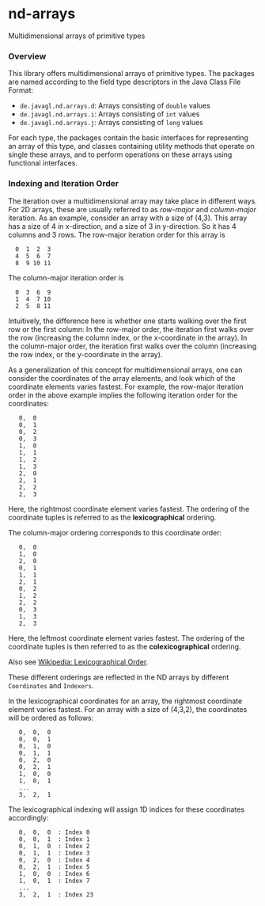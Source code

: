 
# nd-arrays

Multidimensional arrays of primitive types

### Overview

This library offers multidimensional arrays of primitive types. The packages 
are named according to the field type descriptors in the Java Class File Format:

* `de.javagl.nd.arrays.d`: Arrays consisting of `double` values
* `de.javagl.nd.arrays.i`: Arrays consisting of `int` values
* `de.javagl.nd.arrays.j`: Arrays consisting of `long` values

For each type, the packages contain the basic interfaces for representing 
an array of this type, and classes containing utility methods that 
operate on single these arrays, and to perform operations on these 
arrays using functional interfaces.  

### Indexing and Iteration Order

The iteration over a multidimensional array may take place in different 
ways. For 2D arrays, these are usually referred to as _row-major_ and 
_column-major_ iteration. As an example, consider an array with a size 
of (4,3). This array has a size of 4 in x-direction, and a size of 3 
in y-direction. So it has 4 columns and 3 rows. The row-major iteration 
order for this array is

      0  1  2  3
      4  5  6  7
      8  9 10 11

The column-major iteration order is

      0  3  6  9
      1  4  7 10
      2  5  8 11

Intuitively, the difference here is whether one starts walking over the 
first row or the first column: In the row-major order, the iteration 
first walks over the row (increasing the column index, or the x-coordinate
in the array). In the column-major order, the iteration first walks over
the column (increasing the row index, or the y-coordinate in the array).  

As a generalization of this concept for multidimensional arrays, one can 
consider the coordinates of the array elements, and look which of the 
coordinate elements varies fastest. For example, the row-major iteration 
order in the above example implies the following iteration order for 
the coordinates:

       0,  0
       0,  1
       0,  2
       0,  3
       1,  0
       1,  1
       1,  2
       1,  3
       2,  0
       2,  1
       2,  2
       2,  3

Here, the rightmost coordinate element varies fastest. The ordering of 
the coordinate tuples is referred to as the **lexicographical** ordering.  

The column-major ordering corresponds to this coordinate order:

       0,  0
       1,  0
       2,  0
       0,  1
       1,  1
       2,  1
       0,  2
       1,  2
       2,  2
       0,  3
       1,  3
       2,  3

Here, the leftmost coordinate element varies fastest. The ordering of the 
coordinate tuples is then referred to as the **colexicographical** ordering.  

Also see [Wikipedia: Lexicographical Order](https://en.wikipedia.org/wiki/Lexicographical_order).  

These different orderings are reflected in the ND arrays by 
different `Coordinates` and `Indexers`.  

In the lexicographical coordinates for an array, the rightmost 
coordinate element varies fastest. For an array with a size of (4,3,2), 
the coordinates will be ordered as follows:

       0,  0,  0
       0,  0,  1
       0,  1,  0
       0,  1,  1
       0,  2,  0
       0,  2,  1
       1,  0,  0
       1,  0,  1
       ...
       3,  2,  1

The lexicographical indexing will assign 1D indices for these 
coordinates accordingly:

       0,  0,  0  : Index 0 
       0,  0,  1  : Index 1
       0,  1,  0  : Index 2
       0,  1,  1  : Index 3
       0,  2,  0  : Index 4
       0,  2,  1  : Index 5
       1,  0,  0  : Index 6
       1,  0,  1  : Index 7
       ...
       3,  2,  1  : Index 23 
       
       